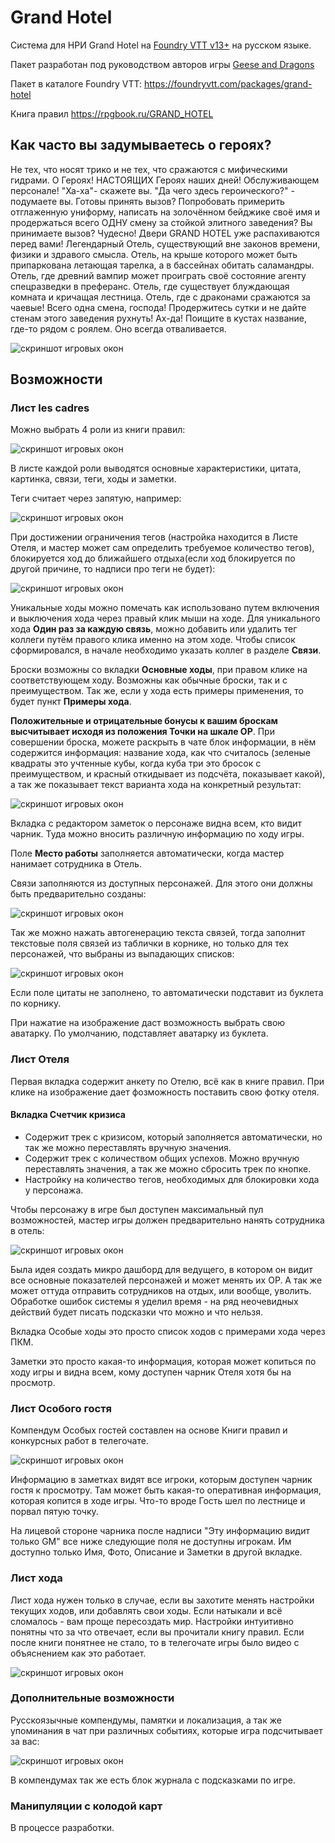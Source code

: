# Grand Hotel

Система для НРИ Grand Hotel на [Foundry VTT v13+](https://foundryvtt.com/ "Что ещё за фаундри такой?") на русском языке. 

Пакет разработан под руководством авторов игры [Geese and Dragons](https://t.me/GrandLaHotel)

Пакет в каталоге Foundry VTT: https://foundryvtt.com/packages/grand-hotel

Книга правил https://rpgbook.ru/GRAND_HOTEL

## Как часто вы задумываетесь о героях?

Не тех, что носят трико и не тех, что сражаются с мифическими гидрами.  О Героях! НАСТОЯЩИХ Героях наших дней! Обслуживающем персонале! "Ха-ха"- скажете вы. "Да чего здесь героического?" -  подумаете вы.  Готовы принять вызов? Попробовать примерить отглаженную униформу, написать на золочённом бейджике своё имя и продержаться всего ОДНУ смену за стойкой элитного заведения? Вы принимаете вызов? Чудесно! Двери GRAND HOTEL уже распахиваются перед вами! Легендарный Отель, существующий вне законов времени, физики и здравого смысла. Отель, на крыше которого может быть припаркована летающая тарелка, а в бассейнах обитать саламандры. Отель, где древний вампир может проиграть своё состояние агенту спецразведки в преферанс.  Отель,  где существует блуждающая комната и кричащая лестница.  Отель,  где с драконами сражаются за чаевые! Всего одна смена,  господа! Продержитесь сутки и не дайте стенам этого заведения рухнуть! Ах-да! Поищите в кустах название,  где-то рядом с роялем. Оно всегда отваливается. 

![скриншот игровых окон](docs/screen.png "Внешний вид")

## Возможности

### Лист les cadres

Можно выбрать 4 роли из книги правил:

![скриншот игровых окон](docs/roles.png "Буклеты")

В листе каждой роли выводятся основные характеристики, цитата, картинка, связи, теги, ходы и заметки. 

Теги считает через запятую, например: 

![скриншот игровых окон](docs/tags.png "Теги")

При достижении ограничения тегов (настройка находится в Листе Отеля, и мастер может сам определить требуемое количество тегов), блокируется ход до ближайшего отдыха(если ход блокируется по другой причине, то надписи про теги не будет):

![скриншот игровых окон](docs/tags_2.png "Теги") 

Уникальные ходы можно помечать как использовано путем включения и выключения хода через правый клик мыши на ходе. Для уникального хода **Один раз за каждую связь**, можно добавить или удалить тег коллеги путём правого клика именно на этом ходе. Чтобы список сформировался, в начале необходимо указать коллег в разделе **Связи**.

Броски возможны со вкладки **Основные ходы**, при правом клике на соответствующем ходу. Возможны как обычные броски, так и с преимуществом. Так же, если у хода есть примеры применения, то будет пункт **Примеры хода**. 

**Положительные и отрицательные бонусы к вашим броскам высчитывает исходя из положения Точки на шкале ОР**. При совершении броска, можете раскрыть в чате блок информации, в нём содержится информация: название хода, как что считалось (зеленые квадраты это учтенные кубы, когда куба три это бросок с преимуществом, и красный откидывает из подсчёта, показывает какой), а так же показывает текст варианта хода на конкретный результат: 

![скриншот игровых окон](docs/rolls.png "Бросок") 

Вкладка с редактором заметок о персонаже видна всем, кто видит чарник. Туда можно вносить различную информацию по ходу игры. 

Поле **Место работы** заполняется автоматически, когда мастер нанимает сотрудника в Отель. 

Связи заполняются из доступных персонажей. Для этого они должны быть предварительно созданы: 

![скриншот игровых окон](docs/rels.png "Связи") 

Так же можно нажать автогенерацию текста связей, тогда заполнит текстовые поля связей из таблички в корнике, но только для тех персонажей, что выбраны из выпадающих списков:

![скриншот игровых окон](docs/rels_2.png "Генератор связей") 

Если поле цитаты не заполнено, то автоматически подставит из буклета по корнику. 

При нажатие на изображение даст возможность выбрать свою аватарку. По умолчанию, подставляет аватарку из буклета. 


### Лист Отеля 

Первая вкладка содержит анкету по Отелю, всё как в книге правил. При клике на изображение дает фозможность поставить свою фотку отеля.

#### Вкладка Счетчик кризиса 
- Cодержит трек с кризисом, который заполняется автоматически, но так же можно переставлять вручную значения. 
- Содержит трек с количеством общих успехов. Можно вручную переставлять значения, а так же можно сбросить трек по кнопке. 
- Настройку на количество тегов, необходимых для блокировки хода у персонажа. 

Чтобы персонажу в игре был доступен максимальный пул возможностей, мастер игры должен предварительно нанять сотрудника в отель:

![скриншот игровых окон](docs/khh.png "Сотрудники отеля") 

Была идея создать микро дашборд для ведущего, в котором он видит все основные показателей персонажей и может менять их ОР. А так же может оттуда отправить сотрудников на отдых, или вообще, уволить. Обработке ошибок системы я уделил время - на ряд неочевидных действий будет писать подсказки что можно и что нельзя.

Вкладка Особые ходы это просто список ходов с примерами хода через ПКМ. 

Заметки это просто какая-то информация, которая может копиться по ходу игры и видна всем, кому доступен чарник Отеля хотя бы на просмотр.


### Лист Особого гостя

Компендум Особых гостей составлен на основе Книги правил и конкурсных работ в телегочате. 

![скриншот игровых окон](docs/guests.png "Особые гости") 

Информацию в заметках видят все игроки, которым доступен чарник гостя к просмотру. Там может быть какая-то оперативная информация, которая копится в ходе игры. Что-то вроде Гость шел по лестнице и порвал пятую точку. 

На лицевой стороне чарника после надписи "Эту информацию видит только GM" все ниже следующие поля не доступны игрокам. Им доступно только Имя, Фото, Описание и Заметки в другой вкладке.

### Лист хода
Лист хода нужен только в случае, если вы захотите менять настройки текущих ходов, или добавлять свои ходы. Если натыкали и всё сломалось - вам проще пересоздать мир. Настройки интуитивно понятны что за что отвечает, если вы прочитали книгу правил. Если после книги понятнее не стало, то в телегочате игры было видео с объяснением как это работает. 

![скриншот игровых окон](docs/moves.png "Ходы") 

### Дополнительные возможности

Русскоязычные компендумы, памятки и локализация, а так же упоминания в чат при различных событиях, которые игра подсчитывает за вас:

![скриншот игровых окон](docs/notify.png "Напоминания") 

В компендумах так же есть блок журнала с подсказками по игре.


### Манипуляции с колодой карт

В процессе разработки.

 
